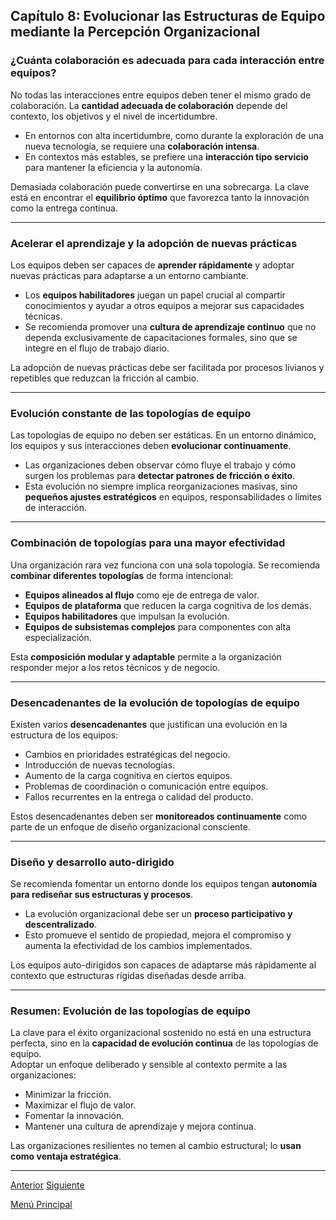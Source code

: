 ## Capítulo 8: Evolucionar las Estructuras de Equipo mediante la Percepción Organizacional

### ¿Cuánta colaboración es adecuada para cada interacción entre equipos?

No todas las interacciones entre equipos deben tener el mismo grado de colaboración. La **cantidad adecuada de colaboración** depende del contexto, los objetivos y el nivel de incertidumbre.  
- En entornos con alta incertidumbre, como durante la exploración de una nueva tecnología, se requiere una **colaboración intensa**.  
- En contextos más estables, se prefiere una **interacción tipo servicio** para mantener la eficiencia y la autonomía.

Demasiada colaboración puede convertirse en una sobrecarga. La clave está en encontrar el **equilibrio óptimo** que favorezca tanto la innovación como la entrega continua.

---

### Acelerar el aprendizaje y la adopción de nuevas prácticas

Los equipos deben ser capaces de **aprender rápidamente** y adoptar nuevas prácticas para adaptarse a un entorno cambiante.  
- Los **equipos habilitadores** juegan un papel crucial al compartir conocimientos y ayudar a otros equipos a mejorar sus capacidades técnicas.  
- Se recomienda promover una **cultura de aprendizaje continuo** que no dependa exclusivamente de capacitaciones formales, sino que se integre en el flujo de trabajo diario.

La adopción de nuevas prácticas debe ser facilitada por procesos livianos y repetibles que reduzcan la fricción al cambio.

---

### Evolución constante de las topologías de equipo

Las topologías de equipo no deben ser estáticas. En un entorno dinámico, los equipos y sus interacciones deben **evolucionar continuamente**.  
- Las organizaciones deben observar cómo fluye el trabajo y cómo surgen los problemas para **detectar patrones de fricción o éxito**.
- Esta evolución no siempre implica reorganizaciones masivas, sino **pequeños ajustes estratégicos** en equipos, responsabilidades o límites de interacción.

---

### Combinación de topologías para una mayor efectividad

Una organización rara vez funciona con una sola topología. Se recomienda **combinar diferentes topologías** de forma intencional:  
- **Equipos alineados al flujo** como eje de entrega de valor.  
- **Equipos de plataforma** que reducen la carga cognitiva de los demás.  
- **Equipos habilitadores** que impulsan la evolución.  
- **Equipos de subsistemas complejos** para componentes con alta especialización.

Esta **composición modular y adaptable** permite a la organización responder mejor a los retos técnicos y de negocio.

---

### Desencadenantes de la evolución de topologías de equipo

Existen varios **desencadenantes** que justifican una evolución en la estructura de los equipos:

- Cambios en prioridades estratégicas del negocio.  
- Introducción de nuevas tecnologías.  
- Aumento de la carga cognitiva en ciertos equipos.  
- Problemas de coordinación o comunicación entre equipos.  
- Fallos recurrentes en la entrega o calidad del producto.

Estos desencadenantes deben ser **monitoreados continuamente** como parte de un enfoque de diseño organizacional consciente.

---

### Diseño y desarrollo auto-dirigido

Se recomienda fomentar un entorno donde los equipos tengan **autonomía para rediseñar sus estructuras y procesos**.  
- La evolución organizacional debe ser un **proceso participativo y descentralizado**.  
- Esto promueve el sentido de propiedad, mejora el compromiso y aumenta la efectividad de los cambios implementados.

Los equipos auto-dirigidos son capaces de adaptarse más rápidamente al contexto que estructuras rígidas diseñadas desde arriba.

---

### Resumen: Evolución de las topologías de equipo

La clave para el éxito organizacional sostenido no está en una estructura perfecta, sino en la **capacidad de evolución continua** de las topologías de equipo.  
Adoptar un enfoque deliberado y sensible al contexto permite a las organizaciones:

- Minimizar la fricción.  
- Maximizar el flujo de valor.  
- Fomentar la innovación.  
- Mantener una cultura de aprendizaje y mejora continua.

Las organizaciones resilientes no temen al cambio estructural; lo **usan como ventaja estratégica**.

---

[Anterior](https://github.com/wilfredoha/Team_topologies/blob/main/03_EVOLVING_TEAM_INTERACTIONS_FOR_INNOVATION_AND_RAPID_DELIVERY/07_Chapter_07.md)   [Siguiente](https://github.com/wilfredoha/Team_topologies/blob/main/conclusion.md)

[Menú Principal](https://github.com/wilfredoha/Team_topologies/tree/main)
